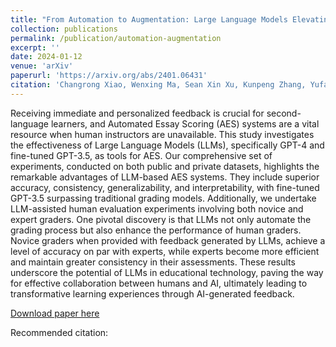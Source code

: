 ```yaml
---
title: "From Automation to Augmentation: Large Language Models Elevating the Essay Scoring Landscape"
collection: publications
permalink: /publication/automation-augmentation
excerpt: ''
date: 2024-01-12
venue: 'arXiv'
paperurl: 'https://arxiv.org/abs/2401.06431'
citation: 'Changrong Xiao, Wenxing Ma, Sean Xin Xu, Kunpeng Zhang, Yufang Wang, Qi Fu. 2024. From Automation to Augmentation: Large Language Models Elevating the Essay Scoring Landscape. arXiv'
---
```

Receiving immediate and personalized feedback is crucial for second-language learners, and Automated Essay Scoring (AES) systems are a vital resource when human instructors are unavailable. This study investigates the effectiveness of Large Language Models (LLMs), specifically GPT-4 and fine-tuned GPT-3.5, as tools for AES. Our comprehensive set of experiments, conducted on both public and private datasets, highlights the remarkable advantages of LLM-based AES systems. They include superior accuracy, consistency, generalizability, and interpretability, with fine-tuned GPT-3.5 surpassing traditional grading models. Additionally, we undertake LLM-assisted human evaluation experiments involving both novice and expert graders. One pivotal discovery is that LLMs not only automate the grading process but also enhance the performance of human graders. Novice graders when provided with feedback generated by LLMs, achieve a level of accuracy on par with experts, while experts become more efficient and maintain greater consistency in their assessments. These results underscore the potential of LLMs in educational technology, paving the way for effective collaboration between humans and AI, ultimately leading to transformative learning experiences through AI-generated feedback.

[Download paper here](https://arxiv.org/abs/2401.06431)

Recommended citation: 